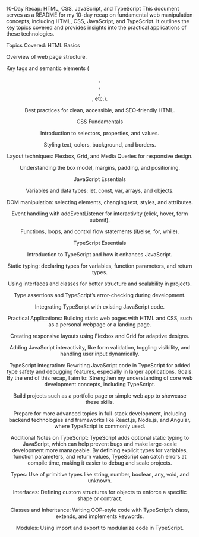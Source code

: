 10-Day Recap: HTML, CSS, JavaScript, and TypeScript
This document serves as a README for my 10-day recap on fundamental web manipulation concepts, including HTML, CSS, JavaScript, and TypeScript. It outlines the key topics covered and provides insights into the practical applications of these technologies.

Topics Covered:
HTML Basics

Overview of web page structure.

Key tags and semantic elements (<header>, <footer>, <article>, <section>, etc.).

Best practices for clean, accessible, and SEO-friendly HTML.

CSS Fundamentals

Introduction to selectors, properties, and values.

Styling text, colors, background, and borders.

Layout techniques: Flexbox, Grid, and Media Queries for responsive design.

Understanding the box model, margins, padding, and positioning.

JavaScript Essentials

Variables and data types: let, const, var, arrays, and objects.

DOM manipulation: selecting elements, changing text, styles, and attributes.

Event handling with addEventListener for interactivity (click, hover, form submit).

Functions, loops, and control flow statements (if/else, for, while).

TypeScript Essentials

Introduction to TypeScript and how it enhances JavaScript.

Static typing: declaring types for variables, function parameters, and return types.

Using interfaces and classes for better structure and scalability in projects.

Type assertions and TypeScript’s error-checking during development.

Integrating TypeScript with existing JavaScript code.

Practical Applications:
Building static web pages with HTML and CSS, such as a personal webpage or a landing page.

Creating responsive layouts using Flexbox and Grid for adaptive designs.

Adding JavaScript interactivity, like form validation, toggling visibility, and handling user input dynamically.

TypeScript integration: Rewriting JavaScript code in TypeScript for added type safety and debugging features, especially in larger applications.
Goals:
By the end of this recap, I aim to:
Strengthen my understanding of core web development concepts, including TypeScript.

Build projects such as a portfolio page or simple web app to showcase these skills.

Prepare for more advanced topics in full-stack development, including backend technologies and frameworks like React.js, Node.js, and Angular, where TypeScript is commonly used.

Additional Notes on TypeScript:
TypeScript adds optional static typing to JavaScript, which can help prevent bugs and make large-scale development more manageable. By defining explicit types for variables, function parameters, and return values, TypeScript can catch errors at compile time, making it easier to debug and scale projects.

Types: Use of primitive types like string, number, boolean, any, void, and unknown.

Interfaces: Defining custom structures for objects to enforce a specific shape or contract.

Classes and Inheritance: Writing OOP-style code with TypeScript’s class, extends, and implements keywords.

Modules: Using import and export to modularize code in TypeScript.